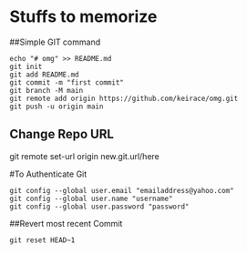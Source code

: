 # Stuffs to memorize

##Simple GIT command
```
echo "# omg" >> README.md
git init
git add README.md
git commit -m "first commit"
git branch -M main
git remote add origin https://github.com/keirace/omg.git
git push -u origin main
```

## Change Repo URL
git remote set-url origin new.git.url/here

#To Authenticate Git
```
git config --global user.email "emailaddress@yahoo.com"
git config --global user.name "username"
git config --global user.password "password"
```

##Revert most recent Commit
```
git reset HEAD~1
```
